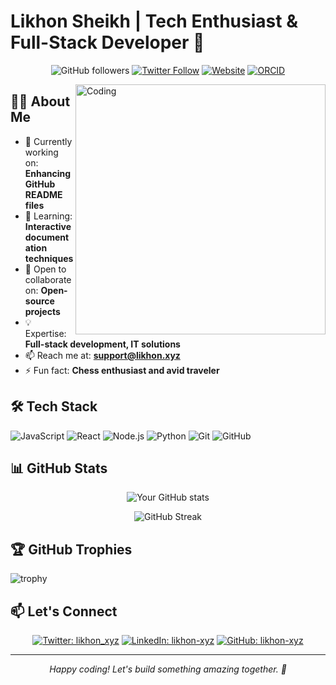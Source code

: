 # Likhon Sheikh | Tech Enthusiast & Full-Stack Developer 🚀

<div align="center">
  
  ![GitHub followers](https://img.shields.io/github/followers/likhon-xyz?style=social)
  [![Twitter Follow](https://img.shields.io/twitter/follow/likhon_xyz?style=social)](https://twitter.com/likhon_xyz)
  [![Website](https://img.shields.io/badge/Website-likhon.xyz-blue)](https://likhon.xyz)
  [![ORCID](https://img.shields.io/badge/ORCID-0009--0001--9489--170X-green)](https://orcid.org/0009-0001-9489-170X)

</div>

<img align="right" alt="Coding" width="400" src="https://media.giphy.com/media/qgQUggAC3Pfv687qPC/giphy.gif">

## 👨‍💻 About Me

- 🔭 Currently working on: **Enhancing GitHub README files**
- 🌱 Learning: **Interactive documentation techniques**
- 👯 Open to collaborate on: **Open-source projects**
- 💡 Expertise: **Full-stack development, IT solutions**
- 📫 Reach me at: **support@likhon.xyz**
- ⚡ Fun fact: **Chess enthusiast and avid traveler**

## 🛠 Tech Stack

![JavaScript](https://img.shields.io/badge/-JavaScript-black?style=flat-square&logo=javascript)
![React](https://img.shields.io/badge/-React-black?style=flat-square&logo=react)
![Node.js](https://img.shields.io/badge/-Node.js-black?style=flat-square&logo=Node.js)
![Python](https://img.shields.io/badge/-Python-black?style=flat-square&logo=Python)
![Git](https://img.shields.io/badge/-Git-black?style=flat-square&logo=git)
![GitHub](https://img.shields.io/badge/-GitHub-181717?style=flat-square&logo=github)

## 📊 GitHub Stats

<div align="center">
  
  ![Your GitHub stats](https://github-readme-stats.vercel.app/api?username=likhon-xyz&show_icons=true&theme=radical)
  
  ![GitHub Streak](https://github-readme-streak-stats.herokuapp.com/?user=likhon-xyz&theme=radical)
  
</div>

## 🏆 GitHub Trophies

![trophy](https://github-profile-trophy.vercel.app/?username=likhon-xyz&theme=onedark&column=7)

## 📫 Let's Connect

<div align="center">
  
[![Twitter: likhon_xyz](https://img.shields.io/twitter/follow/likhon_xyz?style=for-the-badge&logo=twitter&logoColor=white)](https://twitter.com/likhon_xyz)
[![LinkedIn: likhon-xyz](https://img.shields.io/badge/-likhon--xyz-blue?style=for-the-badge&logo=Linkedin&logoColor=white)](https://www.linkedin.com/in/likhon-xyz/)
[![GitHub: likhon-xyz](https://img.shields.io/github/followers/likhon-xyz?label=follow&style=for-the-badge&logo=github&logoColor=white)](https://github.com/likhon-xyz)

</div>

---

<div align="center">
  <i>Happy coding! Let's build something amazing together. 🌟</i>
</div>
